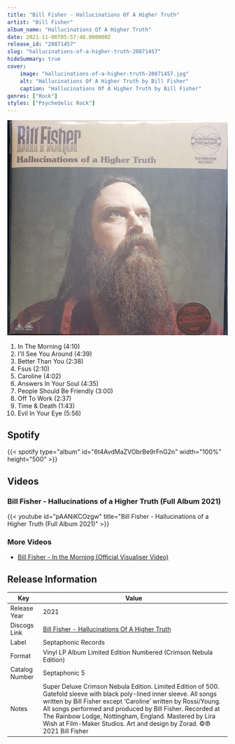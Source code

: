 ```yaml
---
title: "Bill Fisher - Hallucinations Of A Higher Truth"
artist: "Bill Fisher"
album_name: "Hallucinations Of A Higher Truth"
date: 2021-11-06T05:57:40.000000Z
release_id: "20871457"
slug: "hallucinations-of-a-higher-truth-20871457"
hideSummary: true
cover:
    image: "hallucinations-of-a-higher-truth-20871457.jpg"
    alt: "Hallucinations Of A Higher Truth by Bill Fisher"
    caption: "Hallucinations Of A Higher Truth by Bill Fisher"
genres: ["Rock"]
styles: ["Psychedelic Rock"]
---
```


![Hallucinations Of A Higher Truth by Bill Fisher](hallucinations-of-a-higher-truth-20871457.jpg)

<!-- section break -->

1. In The Morning (4:10)
2. I'll See You Around (4:39)
3. Better Than You (2:38)
4. Fsus (2:10)
5. Caroline (4:02)
6. Answers In Your Soul (4:35)
7. People Should Be Friendly (3:00)
8. Off To Work (2:37)
9. Time & Death (1:43)
10. Evil In Your Eye (5:56)

<!-- section break -->


## Spotify
{{< spotify type="album" id="6t4AvdMaZVObrBe9rFnG2n" width="100%" height="500" >}}



## Videos
### Bill Fisher - Hallucinations of a Higher Truth (Full Album 2021)
{{< youtube id="pAANiKCOzgw" title="Bill Fisher - Hallucinations of a Higher Truth (Full Album 2021)" >}}<br>

### More Videos

- [Bill Fisher - In the Morning (Official Visualiser Video)](https://www.youtube.com/watch?v=3SAs3xtNG4g)


## Release Information
|  Key           | Value                                                |
| ---------------| ---------------------------------------------------- |
| Release Year   | 2021                                   |
| Discogs Link   | [Bill Fisher - Hallucinations Of A Higher Truth](https://www.discogs.com/release/20871457-Bill-Fisher-Hallucinations-Of-A-Higher-Truth) |
| Label          | Septaphonic Records |
| Format         | Vinyl LP Album Limited Edition Numbered (Crimson Nebula Edition) |
| Catalog Number | Septaphonic 5 |
| Notes | Super Deluxe Crimson Nebula Edition. Limited Edition of 500. Gatefold sleeve with black poly-lined inner sleeve. All songs written by Bill Fisher except ‘Caroline’ written by Rossi/Young. All songs performed and produced by Bill Fisher. Recorded at The Rainbow Lodge, Nottingham, England. Mastered by Lira Wish at Film-Maker Studios. Art and design by Zorad. ©℗ 2021 Bill Fisher |
